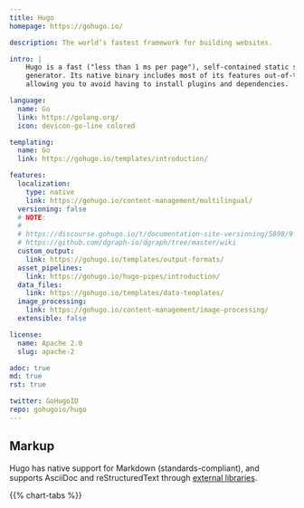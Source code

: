 ```yaml
---
title: Hugo
homepage: https://gohugo.io/

description: The world’s fastest framework for building websites.

intro: |
    Hugo is a fast ("less than 1 ms per page"), self-contained static site
    generator. Its native binary includes most of its features out-of-the-box,
    allowing you to avoid having to install plugins and dependencies.

language:
  name: Go
  link: https://golang.org/
  icon: devicon-go-line colored

templating:
  name: Go
  link: https://gohugo.io/templates/introduction/

features:
  localization:
    type: native
    link: https://gohugo.io/content-management/multilingual/
  versioning: false
  # NOTE:
  #
  # https://discourse.gohugo.io/t/documentation-site-versioning/5898/9
  # https://github.com/dgraph-io/dgraph/tree/master/wiki
  custom_output:
    link: https://gohugo.io/templates/output-formats/
  asset_pipelines:
    link: https://gohugo.io/hugo-pipes/introduction/
  data_files:
    link: https://gohugo.io/templates/data-templates/
  image_processing:
    link: https://gohugo.io/content-management/image-processing/
  extensible: false

license:
  name: Apache 2.0
  slug: apache-2

adoc: true
md: true
rst: true

twitter: GoHugoIO
repo: gohugoio/hugo
---
```


## Markup

Hugo has native support for Markdown (standards-compliant), and supports AsciiDoc and reStructuredText through [external libraries][1].

{{% chart-tabs %}}

[1]: https://gohugo.io/content-management/formats/#list-of-content-formats
